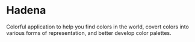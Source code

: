 # Hadena
Colorful application to help you find colors in the world, covert colors into various forms of representation, and better develop color palettes.

